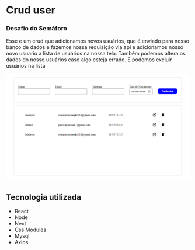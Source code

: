 <h1>Crud user</h1>

### Desafio do Semáforo
<p>
    Esse e um crud que adicionamos novos usuários, que é enviado para nosso banco de dados e fazemos nossa requisição  
    via api e adicionamos nosso novo usuario a lista de usuários na nossa tela.
    Também podemos altera os dados do nosso usuários caso algo esteja errado.
    E podemos excluir usuários na lista 
</p>
<img src="dash.png" alt="tela">

## Tecnologia utilizada

- React
- Node
- Next
- Css Modules
- Mysql
- Axios